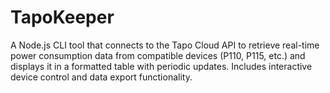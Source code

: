 # TapoKeeper
A Node.js CLI tool that connects to the Tapo Cloud API to retrieve real-time power consumption data from compatible devices (P110, P115, etc.) and displays it in a formatted table with periodic updates. Includes interactive device control and data export functionality.
